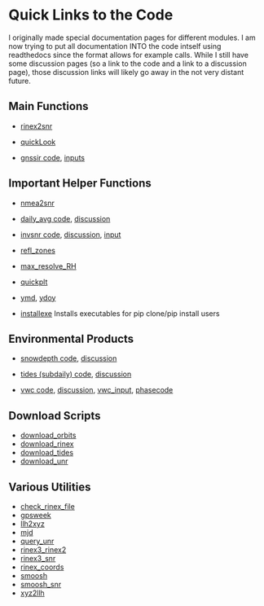 # Quick Links to the Code

I originally made special documentation pages for different modules. I am now trying to
put all documentation INTO the code intself using readthedocs since the format allows for example calls. While 
I still have some discussion pages (so a link to the code and a link to a discussion page),
those discussion links will likely go away in the not very distant future.

## Main Functions

* [rinex2snr](https://gnssrefl.readthedocs.io/en/latest/api/gnssrefl.rinex2snr_cl.html) 

* [quickLook](https://gnssrefl.readthedocs.io/en/latest/api/gnssrefl.quickLook_cl.html)

* [gnssir code](https://gnssrefl.readthedocs.io/en/latest/api/gnssrefl.gnssir_cl.html),
 [inputs](https://gnssrefl.readthedocs.io/en/latest/api/gnssrefl.gnssir_input.html)



## Important Helper Functions 

* [nmea2snr](https://gnssrefl.readthedocs.io/en/latest/api/gnssrefl.nmea2snr_cl.html)

* [daily_avg code](https://gnssrefl.readthedocs.io/en/latest/api/gnssrefl.daily_avg_cl.html),
[discussion](https://gnssrefl.readthedocs.io/en/latest/pages/README_dailyavg.html)

* [invsnr code](https://gnssrefl.readthedocs.io/en/latest/api/gnssrefl.invsnr_cl.html),
[discussion](https://gnssrefl.readthedocs.io/en/latest/pages/README_invsnr.html),
[input](https://gnssrefl.readthedocs.io/en/latest/api/gnssrefl.invsnr_input.html)

* [refl_zones](https://gnssrefl.readthedocs.io/en/latest/api/gnssrefl.refl_zones_cl.html)

* [max_resolve_RH](https://gnssrefl.readthedocs.io/en/latest/api/gnssrefl.max_resolve_RH_cl.html)

* [quickplt](https://gnssrefl.readthedocs.io/en/latest/api/gnssrefl.quickplt.html)

* [ymd](https://gnssrefl.readthedocs.io/en/latest/api/gnssrefl.ymd.html), [ydoy](https://gnssrefl.readthedocs.io/en/latest/api/gnssrefl.ydoy.html)

* [installexe](https://gnssrefl.readthedocs.io/en/latest/api/gnssrefl.installexe.html) Installs executables for pip clone/pip install users

## Environmental Products

* [snowdepth code](https://gnssrefl.readthedocs.io/en/latest/api/gnssrefl.snowdepth_cl.html),
[discussion](https://gnssrefl.readthedocs.io/en/latest/pages/README_snowdepth.html)

* [tides (subdaily) code](https://gnssrefl.readthedocs.io/en/latest/api/gnssrefl.subdaily_cl.html),
[discussion](https://gnssrefl.readthedocs.io/en/latest/pages/README_subdaily.html)

* [vwc code](https://gnssrefl.readthedocs.io/en/latest/api/gnssrefl.vwc_cl.html),
[discussion](https://gnssrefl.readthedocs.io/en/latest/pages/README_vwc.html),
[vwc_input](https://gnssrefl.readthedocs.io/en/latest/api/gnssrefl.vwc_input.html),
[phasecode](https://gnssrefl.readthedocs.io/en/latest/api/gnssrefl.quickPhase.html)

## Download Scripts 

* [download_orbits](https://gnssrefl.readthedocs.io/en/latest/api/gnssrefl.download_orbits.html)
* [download_rinex](https://gnssrefl.readthedocs.io/en/latest/api/gnssrefl.download_rinex.html)
* [download_tides](https://gnssrefl.readthedocs.io/en/latest/api/gnssrefl.download_tides.html)
* [download_unr](https://gnssrefl.readthedocs.io/en/latest/api/gnssrefl.download_unr.html)

## Various Utilities

* [check_rinex_file](https://gnssrefl.readthedocs.io/en/latest/api/gnssrefl.check_rinex_file.html)
* [gpsweek](https://gnssrefl.readthedocs.io/en/latest/api/gnssrefl.gpsweek.html)
* [llh2xyz](https://gnssrefl.readthedocs.io/en/latest/api/gnssrefl.llh2xyz.html)
* [mjd](https://gnssrefl.readthedocs.io/en/latest/api/gnssrefl.mjd.html)
* [query_unr](https://gnssrefl.readthedocs.io/en/latest/api/gnssrefl.query_unr.html)
* [rinex3_rinex2](https://gnssrefl.readthedocs.io/en/latest/api/gnssrefl.rinex3_rinex2.html)
* [rinex3_snr](https://gnssrefl.readthedocs.io/en/latest/api/gnssrefl.rinex3_snr.html)
* [rinex_coords](https://gnssrefl.readthedocs.io/en/latest/api/gnssrefl.rinex_coords.html)
* [smoosh](https://gnssrefl.readthedocs.io/en/latest/api/gnssrefl.smoosh.html)
* [smoosh_snr](https://gnssrefl.readthedocs.io/en/latest/api/gnssrefl.smoosh_snr.html)
* [xyz2llh](https://gnssrefl.readthedocs.io/en/latest/api/gnssrefl.xyz2llh.html)
